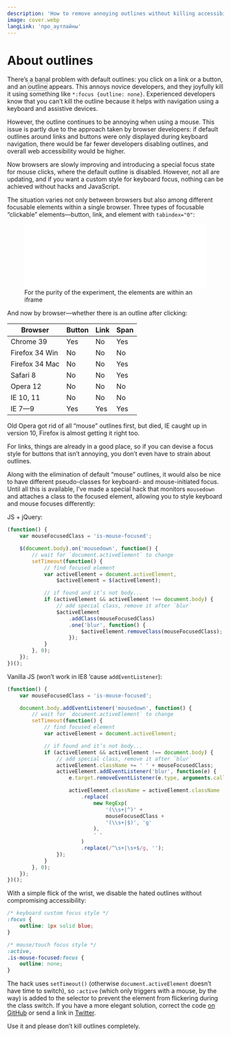 ```yaml
---
description: 'How to remove annoying outlines without killing accessibility.'
image: cover.webp
langLink: 'про_аутлайны'
---
```


<style>
.outline-demo {
    outline: 1px dotted #666;
}
</style>

# About outlines

There’s a banal problem with default outlines: you click on a link or a button, and an <span class="outline-demo js-outline-demo">outline</span> appears. This annoys novice developers, and they joyfully kill it using something like `*:focus {outline: none}`. Experienced developers know that you can’t kill the outline because it helps with navigation using a keyboard and assistive devices.

<script>
    const focusedElement = document.querySelector(':focus');
    const testElement = document.createElement('span');
    testElement.setAttribute('tabindex', '0');
    Object.assign(testElement.style, {
        position: 'absolute',
        left: 0,
        top: document.body.scrollTop + 'px',
        opacity: 0
    });
    document.body.appendChild(testElement);
    testElement.focus();
    const computedStyle = getComputedStyle(testElement);
    const outlineStyle = computedStyle.outline;
    const demoElement = document.querySelector('.js-outline-demo');

    if (
        outlineStyle &&
        computedStyle.outlineStyle !== 'none'
    ) {
        demoElement.style.outline = outlineStyle;
    }

    testElement.blur();
    testElement.remove();
    if (focusedElement) {
        focusedElement.focus();
    }
</script>

However, the outline continues to be annoying when using a mouse. This issue is partly due to the approach taken by browser developers: if default outlines around links and buttons were only displayed during keyboard navigation, there would be far fewer developers disabling outlines, and overall web accessibility would be higher.

Now browsers are slowly improving and introducing a special focus state for mouse clicks, where the default outline is disabled. However, not all are updating, and if you want a custom style for keyboard focus, nothing can be achieved without hacks and JavaScript.

The situation varies not only between browsers but also among different focusable elements within a single browser. Three types of focusable “clickable” elements—button, link, and element with `tabindex="0"`:

<figure>
    <iframe class="demo-frame js-demo-frame" width="100%" src="/demos/outline-demo/en.html" frameborder="0"></iframe>
    <figcaption>
        For the purity of the experiment, the elements are within an iframe
    </figcaption>
</figure>

And now by browser—whether there is an outline after clicking:

<table>
    <thead>
        <tr>
            <th>Browser</th>
            <th>Button</th>
            <th>Link</th>
            <th>Span</th>
        </tr>
    </thead>
    <tbody>
        <tr>
            <td>Chrome 39</td>
            <td class="is-false">Yes</td>
            <td class="is-true">No</td>
            <td class="is-false">Yes</td>
        </tr>
        <tr>
            <td>Firefox 34 Win </td>
            <td class="is-true">No</td>
            <td class="is-true">No</td>
            <td class="is-true">No</td>
        </tr>
        <tr>
            <td>Firefox 34 Mac </td>
            <td class="is-true">No</td>
            <td class="is-true">No</td>
            <td class="is-false">Yes</td>
        </tr>
        <tr>
            <td>Safari 8</td>
            <td class="is-true">No</td>
            <td class="is-true">No</td>
            <td class="is-false">Yes</td>
        </tr>
        <tr>
            <td>Opera 12</td>
            <td class="is-true">No</td>
            <td class="is-true">No</td>
            <td class="is-true">No</td>
        </tr>
        <tr>
            <td>IE 10, 11</td>
            <td class="is-true">No</td>
            <td class="is-true">No</td>
            <td class="is-true">No</td>
        </tr>
        <tr>
            <td>IE 7—9</td>
            <td class="is-false">Yes</td>
            <td class="is-false">Yes</td>
            <td class="is-false">Yes</td>
        </tr>
    </tbody>
</table>

Old Opera got rid of all “mouse” outlines first, but died, IE caught up in version 10, Firefox is almost getting it right too.

For links, things are already in a good place, so if you can devise a focus style for buttons that isn’t annoying, you don’t even have to strain about outlines.

Along with the elimination of default “mouse” outlines, it would also be nice to have different pseudo-classes for keyboard- and mouse-initiated focus. Until all this is available, I’ve made a special hack that monitors `mousedown` and attaches a class to the focused element, allowing you to style keyboard and mouse focuses differently:

JS + jQuery:

```js
(function() {
    var mouseFocusedClass = 'is-mouse-focused';

    $(document.body).on('mousedown', function() {
        // wait for `document.activeElement` to change
        setTimeout(function() {
            // find focused element
            var activeElement = document.activeElement,
                $activeElement = $(activeElement);

            // if found and it’s not body...
            if (activeElement && activeElement !== document.body) {
                // add special class, remove it after `blur`
                $activeElement
                    .addClass(mouseFocusedClass)
                    .one('blur', function() {
                        $activeElement.removeClass(mouseFocusedClass);
                    });
            }
        }, 0);
    });
})();
```

Vanilla JS (won’t work in IE8 ’cause `addEventListener`):

```js
(function() {
    var mouseFocusedClass = 'is-mouse-focused';

    document.body.addEventListener('mousedown', function() {
        // wait for `document.activeElement` to change
        setTimeout(function() {
            // find focused element
            var activeElement = document.activeElement;

            // if found and it’s not body...
            if (activeElement && activeElement !== document.body) {
                // add special class, remove it after `blur`
                activeElement.className += ' ' + mouseFocusedClass;
                activeElement.addEventListener('blur', function(e) {
                    e.target.removeEventListener(e.type, arguments.callee);

                    activeElement.className = activeElement.className
                        .replace(
                            new RegExp(
                                '(\\s+|^)' +
                                mouseFocusedClass +
                                '(\\s+|$)', 'g'
                            ),
                            ' '
                        )
                        .replace(/^\s+|\s+$/g, '');
                });
            }
        }, 0);
    });
})();
```

With a simple flick of the wrist, we disable the hated outlines without compromising accessibility:

```css
/* keyboard custom focus style */
:focus {
    outline: 1px solid blue;
}

/* mouse/touch focus style */
:active,
.is-mouse-focused:focus {
    outline: none;
}
```

The hack uses `setTimeout()` (otherwise `document.activeElement` doesn’t have time to switch), so `:active` (which only triggers with a mouse, by the way) is added to the selector to prevent the element from flickering during the class switch. If you have a more elegant solution, correct the code [on GitHub](https://github.com/wilddeer/focus-fix) or send a link in [Twitter](https://twitter.com/wildir).

Use it and please don’t kill outlines completely.
